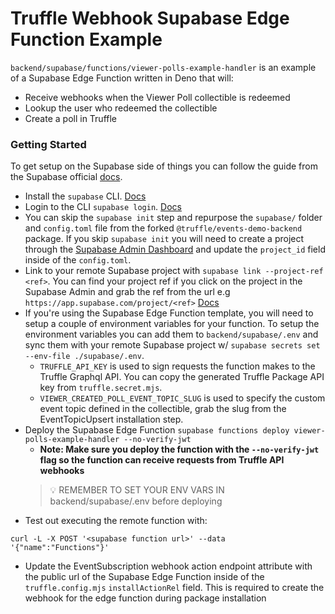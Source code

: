 # Truffle Webhook Supabase Edge Function Example

`backend/supabase/functions/viewer-polls-example-handler` is an example of a Supabase Edge Function written in Deno that will:
* Receive webhooks when the Viewer Poll collectible is redeemed
* Lookup the user who redeemed the collectible
* Create a poll in Truffle

### Getting Started
To get setup on the Supabase side of things you can follow the guide from the Supabase official [docs](https://supabase.com/docs/guides/functions#creating-a-function).

* Install the `supabase` CLI. [Docs](https://supabase.com/docs/reference/cli/installing-and-updating)
* Login to the CLI `supabase login`. [Docs](https://supabase.com/docs/reference/cli/supabase-login)
* You can skip the `supabase init` step and repurpose the `supabase/` folder and `config.toml` file from the forked `@truffle/events-demo-backend` package. If you skip `supabase init` you will need to create a project through the [Supabase Admin Dashboard](https://app.supabase.com/) and update the `project_id` field inside of the `config.toml`.
* Link to your remote Supabase project with `supabase link --project-ref <ref>`. You can find your project ref if you click on the project in the Supabase Admin and grab the ref from the url e.g `https://app.supabase.com/project/<ref>` [Docs](https://supabase.com/docs/reference/cli/supabase-link) 
* If you're using the Supabase Edge Function template, you will need to setup a couple of environment variables for your function. To setup the environment variables you can add them to `backend/supabase/.env` and sync them with your remote Supabase project w/ `supabase secrets set --env-file ./supabase/.env`.
  * `TRUFFLE_API_KEY` is used to sign requests the function makes to the Truffle Graphql API. You can copy the generated Truffle Package API key from `truffle.secret.mjs`.
  * `VIEWER_CREATED_POLL_EVENT_TOPIC_SLUG` is used to specify the custom event topic defined in the collectible,  grab the slug from the EventTopicUpsert installation step.
* Deploy the Supabase Edge Function `supabase functions deploy viewer-polls-example-handler --no-verify-jwt`
  * **Note: Make sure you deploy the function with the `--no-verify-jwt` flag so the function can receive requests from Truffle API webhooks**
  > 💡 REMEMBER TO SET YOUR ENV VARS IN backend/supabase/.env before deploying
* Test out executing the remote function with:
```shell
curl -L -X POST '<supabase function url>' --data '{"name":"Functions"}'
```
* Update the EventSubscription webhook action endpoint attribute with the public url of the Supabase Edge Function inside of the `truffle.config.mjs` `installActionRel` field. This is required to create the webhook for the edge function during package installation